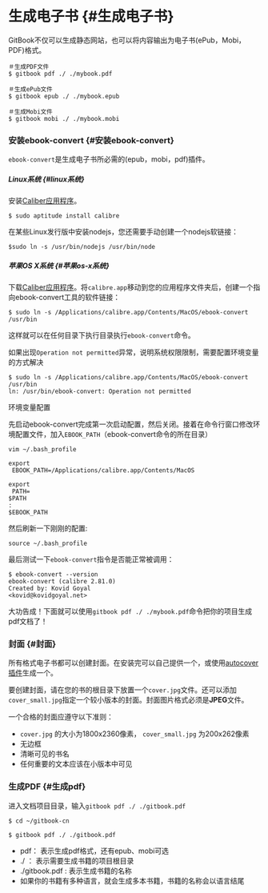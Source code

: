 # 生成电子书 {#生成电子书}

GitBook不仅可以生成静态网站，也可以将内容输出为电子书\(ePub，Mobi，PDF\)格式。

```
＃生成PDF文件
$ gitbook pdf ./ ./mybook.pdf

＃生成ePub文件
$ gitbook epub ./ ./mybook.epub

＃生成Mobi文件
$ gitbook mobi ./ ./mybook.mobi
```

### 安装ebook-convert {#安装ebook-convert}

`ebook-convert`是生成电子书所必需的\(epub，mobi，pdf\)插件。

##### Linux系统 {#linux系统}

安装[Caliber应用程序](https://calibre-ebook.com/download)。

```
$ sudo aptitude install calibre
```

在某些Linux发行版中安装nodejs，您还需要手动创建一个nodejs软链接：

```
$sudo ln -s /usr/bin/nodejs /usr/bin/node
```

##### 苹果OS X系统 {#苹果os-x系统}

下载[Caliber应用程序](https://calibre-ebook.com/download)。将`calibre.app`移动到您的应用程序文件夹后，创建一个指向ebook-convert工具的软件链接：

```
$ sudo ln -s /Applications/calibre.app/Contents/MacOS/ebook-convert /usr/bin
```

这样就可以在任何目录下执行目录执行`ebook-convert`命令。

如果出现`Operation not permitted`异常，说明系统权限限制，需要配置环境变量的方式解决

```
$ sudo ln -s /Applications/calibre.app/Contents/MacOS/ebook-convert /usr/bin
ln: /usr/bin/ebook-convert: Operation not permitted
```

环境变量配置

先启动ebook-convert完成第一次启动配置，然后关闭。接着在命令行窗口修改环境配置文件，加入`EBOOK_PATH`（ebook-convert命令的所在目录）

```
vim ~/.bash_profile 

export
 EBOOK_PATH=/Applications/calibre.app/Contents/MacOS

export
 PATH=
$PATH
:
$EBOOK_PATH
```

然后刷新一下刚刚的配置:

```
source ~/.bash_profile
```

最后测试一下`ebook-convert`指令是否能正常被调用：

```
$ ebook-convert --version
ebook-convert (calibre 2.81.0)
Created by: Kovid Goyal 
<kovid@kovidgoyal.net>
```

大功告成！下面就可以使用`gitbook pdf ./ ./mybook.pdf`命令把你的项目生成pdf文档了！

### 封面 {#封面}

所有格式电子书都可以创建封面。在安装完可以自己提供一个，或使用[autocover插件](https://plugins.gitbook.com/plugin/autocover)生成一个。

要创建封面，请在您的书的根目录下放置一个`cover.jpg`文件。还可以添加`cover_small.jpg`指定一个较小版本的封面。封面图片格式必须是**JPEG**文件。

一个合格的封面应遵守以下准则：

* `cover.jpg`
  的大小为1800x2360像素，
  `cover_small.jpg`
  为200x262像素
* 无边框
* 清晰可见的书名
* 任何重要的文本应该在小版本中可见

### 生成PDF {#生成pdf}

进入文档项目目录，输入`gitbook pdf ./ ./gitbook.pdf`

```
$ cd ~/gitbook-cn

$ gitbook pdf ./ ./gitbook.pdf
```

* pdf： 表示生成pdf格式，还有epub、mobi可选
* ./ ： 表示需要生成书籍的项目根目录
* ./gitbook.pdf : 表示生成书籍的名称
* 如果你的书籍有多种语言，就会生成多本书籍，书籍的名称会以语言结尾



